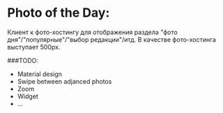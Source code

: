 Photo of the Day:
=======
Клиент к фото-хостингу для отображения раздела "фото дня"/"популярные"/"выбор редакции"/итд. В качестве фото-хостинга выступает 500px.

###TODO:
* Material design
* Swipe between adjanced photos
* Zoom
* Widget
* ...
